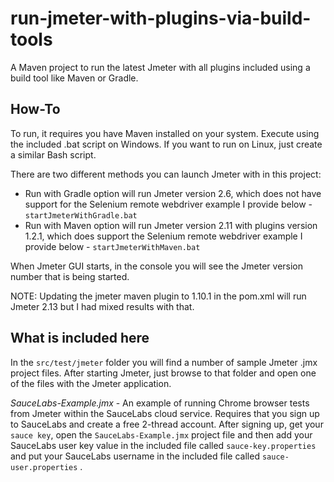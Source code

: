 # run-jmeter-with-plugins-via-build-tools

A Maven project to run the latest Jmeter with all plugins included using a build tool like Maven or Gradle.

## How-To

To run, it requires you have Maven installed on your system.  Execute using the included .bat script 
on Windows.   If you want to run on Linux, just create a similar Bash script.

There are two different methods you can launch Jmeter with in this project:

- Run with Gradle option will run Jmeter version 2.6, which does not have support for the Selenium remote webdriver example I provide below - ```startJmeterWithGradle.bat```
- Run with Maven option will run Jmeter version 2.11 with plugins version 1.2.1, which does support the Selenium remote webdriver example I provide below - ```startJmeterWithMaven.bat```

When Jmeter GUI starts, in the console you will see the Jmeter version number that is being started.

NOTE: Updating the jmeter maven plugin to 1.10.1 in the pom.xml will run Jmeter 2.13 but I had mixed results with that.

## What is included here

In the ```src/test/jmeter``` folder you will find a number of sample Jmeter .jmx project files. After starting Jmeter, just browse to that folder and open one of the files with the Jmeter application.

*SauceLabs-Example.jmx* - An example of running Chrome browser tests from Jmeter within the SauceLabs cloud service.  Requires that you sign up to SauceLabs and create a free 2-thread account.    After signing up, get your ```sauce key```, open the ```SauceLabs-Example.jmx``` project file and then add your SauceLabs user key value in the included file called ```sauce-key.properties``` and put your SauceLabs username in the included file called ```sauce-user.properties``` .
